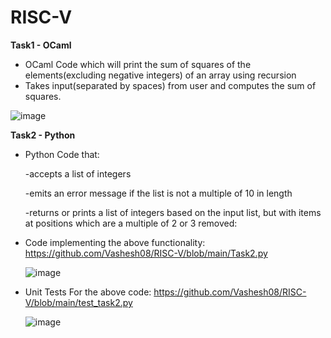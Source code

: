 # RISC-V

**Task1 - OCaml**

 - OCaml Code which will print the sum of squares of the elements(excluding negative integers) of an array using recursion
 - Takes input(separated by spaces) from user and computes the sum of squares.

  ![image](https://github.com/Vashesh08/RISC-V/assets/66066662/e472ffd2-4b45-4c1d-8c93-345bc2c12877)


**Task2 - Python**
- Python Code that:
  
    -accepts a list of integers

    -emits an error message if the list is not a multiple of 10 in length

    -returns or prints a list of integers based on the input list, but with items at positions which are a multiple of 2 or 3 removed:

- Code implementing the above functionality: https://github.com/Vashesh08/RISC-V/blob/main/Task2.py

  ![image](https://github.com/Vashesh08/RISC-V/assets/66066662/67d697fe-2ccc-4fda-bed2-c2212e39704e)
- Unit Tests For the above code: https://github.com/Vashesh08/RISC-V/blob/main/test_task2.py

  ![image](https://github.com/Vashesh08/RISC-V/assets/66066662/3f9dba86-682c-481e-85f8-72c8eb803d84)

